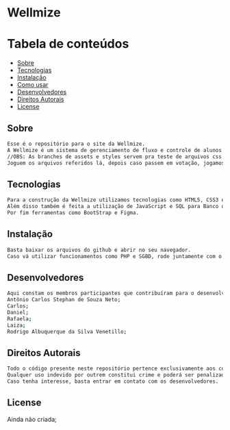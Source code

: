 # Wellmize

Tabela de conteúdos
=================
<!--ts-->
   * [Sobre](#Sobre)
   * [Tecnologias](#tecnologias)
   * [Instalação](#instalacao)
   * [Como usar](#como-usar)
   * [Desenvolvedores](#desenvolvedores)
   * [Direitos Autorais](#direitos-autorais)
   * [License](#license)
<!--te-->

## Sobre
```bash
Esse é o repositório para o site da Wellmize.
A Wellmize é um sistema de gerenciamento de fluxo e controle de alunos em academias, para conhecer mais acesse nosso site!
//OBS: As branches de assets e styles servem pra teste de arquivos css e imagens, caso queiram.
Joguem os arquivos referidos lá, depois caso passem em votação, jogamos eles na main branch.
```

## Tecnologias
```bash
Para a construção da Wellmize utilizamos tecnologias como HTML5, CSS3 e PHP para o núcleo do site;
Além disso também é feita a utilização de JavaScript e SQL para Banco de Dados e afins;
Por fim ferramentas como BootStrap e Figma.
```

## Instalação
```bash
Basta baixar os arquivos do github e abrir no seu navegador.
Caso vá utilizar funcionamentos como PHP e SGBD, rode juntamente com o Apache e MySQL Workbench.
```

## Desenvolvedores
```bash
Aqui constam os membros participantes que contribuíram para o desenvolvimento da Wellmize em qualquer forma.
Antônio Carlos Stephan de Souza Neto;
Carlos;
Daniel;
Rafaela;
Laiza;
Rodrigo Albuquerque da Silva Venetillo;
```

## Direitos Autorais
```bash
Todo o código presente neste repositório pertence exclusivamente aos contribuídores do mesmo.
Qualquer uso indevido por outrem constitui crime e poderá ser penalizado de acordo com as leis do estado Brasileiro.
Caso tenha interesse, basta entrar em contato com os desenvolvedores.
```

## License

Ainda não criada;

